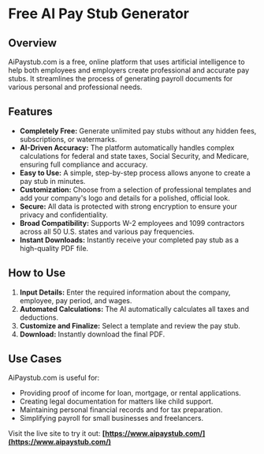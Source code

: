 # Free AI Pay Stub Generator

## Overview

AiPaystub.com is a free, online platform that uses artificial intelligence to help both employees and employers create professional and accurate pay stubs. It streamlines the process of generating payroll documents for various personal and professional needs.

## Features

* **Completely Free:** Generate unlimited pay stubs without any hidden fees, subscriptions, or watermarks.
* **AI-Driven Accuracy:** The platform automatically handles complex calculations for federal and state taxes, Social Security, and Medicare, ensuring full compliance and accuracy.
* **Easy to Use:** A simple, step-by-step process allows anyone to create a pay stub in minutes.
* **Customization:** Choose from a selection of professional templates and add your company's logo and details for a polished, official look.
* **Secure:** All data is protected with strong encryption to ensure your privacy and confidentiality.
* **Broad Compatibility:** Supports W-2 employees and 1099 contractors across all 50 U.S. states and various pay frequencies.
* **Instant Downloads:** Instantly receive your completed pay stub as a high-quality PDF file.

## How to Use

1.  **Input Details:** Enter the required information about the company, employee, pay period, and wages.
2.  **Automated Calculations:** The AI automatically calculates all taxes and deductions.
3.  **Customize and Finalize:** Select a template and review the pay stub.
4.  **Download:** Instantly download the final PDF.

## Use Cases

AiPaystub.com is useful for:
* Providing proof of income for loan, mortgage, or rental applications.
* Creating legal documentation for matters like child support.
* Maintaining personal financial records and for tax preparation.
* Simplifying payroll for small businesses and freelancers.

Visit the live site to try it out: **[https://www.aipaystub.com/](https://www.aipaystub.com/)**
